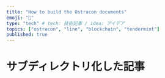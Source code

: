 ```yaml
---
title: "How to build the Ostracon documents"
emoji: "🏺"
type: "tech" # tech: 技術記事 / idea: アイデア
topics: ["ostracon", "line", "blockchain", "tendermint"]
published: true
---
```


# サブディレクトリ化した記事
